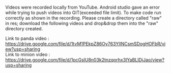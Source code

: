 Videos were recorded locally from YouTube. Android studio gave an error while trying to push videos into GIT(exceeded file limit). To make code run correctly as shown in the recording. Please create a directory called "raw" in res; download the following videos and drop&drop them into the "raw" directory created.

Link to panda video : https://drive.google.com/file/d/1tvM1PEkpZ86Oy763YllNCsmSDogHOFbR/view?usp=sharing                                                                                                          
                        Link to minion video : https://drive.google.com/file/d/1pcGslU8n03k2tnzqorhx3lYaBLIDjJao/view?usp=sharing

